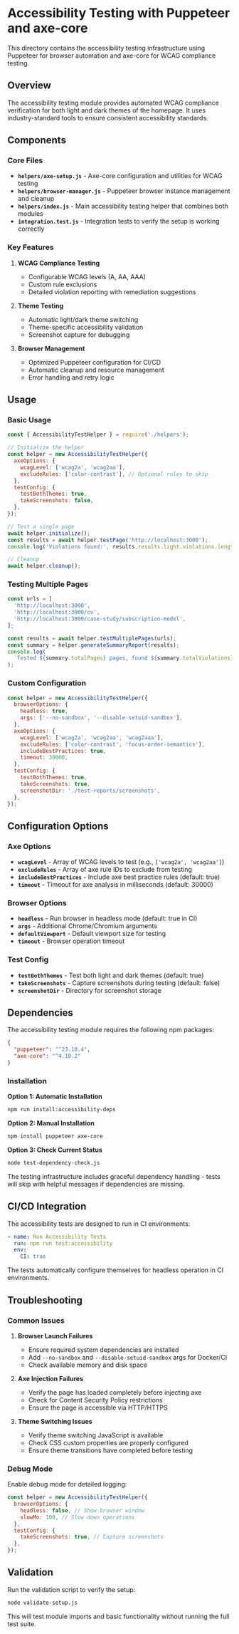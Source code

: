 # Accessibility Testing with Puppeteer and axe-core

This directory contains the accessibility testing infrastructure using Puppeteer for browser automation and axe-core for WCAG compliance testing.

## Overview

The accessibility testing module provides automated WCAG compliance verification for both light and dark themes of the homepage. It uses industry-standard tools to ensure consistent accessibility standards.

## Components

### Core Files

- **`helpers/axe-setup.js`** - Axe-core configuration and utilities for WCAG testing
- **`helpers/browser-manager.js`** - Puppeteer browser instance management and cleanup
- **`helpers/index.js`** - Main accessibility testing helper that combines both modules
- **`integration.test.js`** - Integration tests to verify the setup is working correctly

### Key Features

1. **WCAG Compliance Testing**
   - Configurable WCAG levels (A, AA, AAA)
   - Custom rule exclusions
   - Detailed violation reporting with remediation suggestions

2. **Theme Testing**
   - Automatic light/dark theme switching
   - Theme-specific accessibility validation
   - Screenshot capture for debugging

3. **Browser Management**
   - Optimized Puppeteer configuration for CI/CD
   - Automatic cleanup and resource management
   - Error handling and retry logic

## Usage

### Basic Usage

```javascript
const { AccessibilityTestHelper } = require('./helpers');

// Initialize the helper
const helper = new AccessibilityTestHelper({
  axeOptions: {
    wcagLevel: ['wcag2a', 'wcag2aa'],
    excludeRules: ['color-contrast'], // Optional rules to skip
  },
  testConfig: {
    testBothThemes: true,
    takeScreenshots: false,
  },
});

// Test a single page
await helper.initialize();
const results = await helper.testPage('http://localhost:3000');
console.log('Violations found:', results.results.light.violations.length);

// Cleanup
await helper.cleanup();
```

### Testing Multiple Pages

```javascript
const urls = [
  'http://localhost:3000',
  'http://localhost:3000/cv',
  'http://localhost:3000/case-study/subscription-model',
];

const results = await helper.testMultiplePages(urls);
const summary = helper.generateSummaryReport(results);
console.log(
  `Tested ${summary.totalPages} pages, found ${summary.totalViolations} violations`,
);
```

### Custom Configuration

```javascript
const helper = new AccessibilityTestHelper({
  browserOptions: {
    headless: true,
    args: ['--no-sandbox', '--disable-setuid-sandbox'],
  },
  axeOptions: {
    wcagLevel: ['wcag2a', 'wcag2aa', 'wcag2aaa'],
    excludeRules: ['color-contrast', 'focus-order-semantics'],
    includeBestPractices: true,
    timeout: 30000,
  },
  testConfig: {
    testBothThemes: true,
    takeScreenshots: true,
    screenshotDir: './test-reports/screenshots',
  },
});
```

## Configuration Options

### Axe Options

- **`wcagLevel`** - Array of WCAG levels to test (e.g., `['wcag2a', 'wcag2aa']`)
- **`excludeRules`** - Array of axe rule IDs to exclude from testing
- **`includeBestPractices`** - Include axe best practice rules (default: true)
- **`timeout`** - Timeout for axe analysis in milliseconds (default: 30000)

### Browser Options

- **`headless`** - Run browser in headless mode (default: true in CI)
- **`args`** - Additional Chrome/Chromium arguments
- **`defaultViewport`** - Default viewport size for testing
- **`timeout`** - Browser operation timeout

### Test Config

- **`testBothThemes`** - Test both light and dark themes (default: true)
- **`takeScreenshots`** - Capture screenshots during testing (default: false)
- **`screenshotDir`** - Directory for screenshot storage

## Dependencies

The accessibility testing module requires the following npm packages:

```json
{
  "puppeteer": "^23.10.4",
  "axe-core": "^4.10.2"
}
```

### Installation

**Option 1: Automatic Installation**

```bash
npm run install:accessibility-deps
```

**Option 2: Manual Installation**

```bash
npm install puppeteer axe-core
```

**Option 3: Check Current Status**

```bash
node test-dependency-check.js
```

The testing infrastructure includes graceful dependency handling - tests will skip with helpful messages if dependencies are missing.

## CI/CD Integration

The accessibility tests are designed to run in CI environments:

```yaml
- name: Run Accessibility Tests
  run: npm run test:accessibility
  env:
    CI: true
```

The tests automatically configure themselves for headless operation in CI environments.

## Troubleshooting

### Common Issues

1. **Browser Launch Failures**
   - Ensure required system dependencies are installed
   - Add `--no-sandbox` and `--disable-setuid-sandbox` args for Docker/CI
   - Check available memory and disk space

2. **Axe Injection Failures**
   - Verify the page has loaded completely before injecting axe
   - Check for Content Security Policy restrictions
   - Ensure the page is accessible via HTTP/HTTPS

3. **Theme Switching Issues**
   - Verify theme switching JavaScript is available
   - Check CSS custom properties are properly configured
   - Ensure theme transitions have completed before testing

### Debug Mode

Enable debug mode for detailed logging:

```javascript
const helper = new AccessibilityTestHelper({
  browserOptions: {
    headless: false, // Show browser window
    slowMo: 100, // Slow down operations
  },
  testConfig: {
    takeScreenshots: true, // Capture screenshots
  },
});
```

## Validation

Run the validation script to verify the setup:

```bash
node validate-setup.js
```

This will test module imports and basic functionality without running the full test suite.
